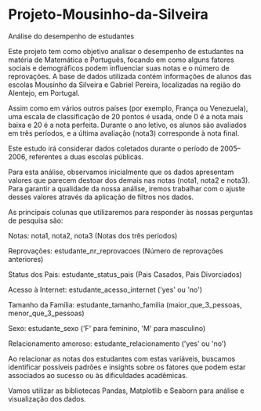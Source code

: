 # Projeto-Mousinho-da-Silveira
Análise do desempenho de estudantes

Este projeto tem como objetivo analisar o desempenho de estudantes na matéria de Matemática e Português, focando em como alguns fatores sociais e demográficos podem influenciar suas notas e o número de reprovações. A base de dados utilizada contém informações de alunos das escolas Mousinho da Silveira e Gabriel Pereira, localizadas na região do Alentejo, em Portugal.

Assim como em vários outros países (por exemplo, França ou Venezuela), uma escala de classificação de 20 pontos é usada, onde 0 é a nota mais baixa e 20 é a nota perfeita. Durante o ano letivo, os alunos são avaliados em três períodos, e a última avaliação (nota3) corresponde à nota final.

Este estudo irá considerar dados coletados durante o período de 2005–2006, referentes a duas escolas públicas.

Para esta análise, observamos inicialmente que os dados apresentam valores que parecem destoar dos demais nas notas (nota1, nota2 e nota3). Para garantir a qualidade da nossa análise, iremos trabalhar com o ajuste desses valores através da aplicação de filtros nos dados.

As principais colunas que utilizaremos para responder às nossas perguntas de pesquisa são:

Notas: nota1, nota2, nota3 (Notas dos três períodos)

Reprovações: estudante_nr_reprovacoes (Número de reprovações anteriores)

Status dos Pais: estudante_status_pais (Pais Casados, Pais Divorciados)

Acesso à Internet: estudante_acesso_internet ('yes' ou 'no')

Tamanho da Família: estudante_tamanho_familia (maior_que_3_pessoas, menor_que_3_pessoas)

Sexo: estudante_sexo ('F' para feminino, 'M' para masculino)

Relacionamento amoroso: estudante_relacionamento ('yes' ou 'no')

Ao relacionar as notas dos estudantes com estas variáveis, buscamos identificar possíveis padrões e insights sobre os fatores que podem estar associados ao sucesso ou às dificuldades acadêmicas.

Vamos utilizar as bibliotecas Pandas, Matplotlib e Seaborn para análise e visualização dos dados.
